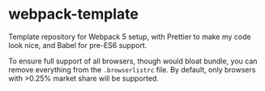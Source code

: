 # webpack-template

Template repository for Webpack 5 setup, with Prettier to make my code look nice, and Babel for pre-ES6 support.

To ensure full support of all browsers, though would bloat bundle, you can remove everything from the `.browserlistrc` file. By default, only browsers with >0.25% market share will be supported.
